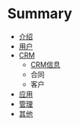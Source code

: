 # Summary

* [介绍](README.md)
* [用户](user/README.md)
* [CRM](crm/README.md)
   * [CRM信息](crm/CRMINFO.md)
   * 合同
   * 客户
* [应用](app/README.md)
* [管理](management/README.md)
* [其他](other/README.md)

